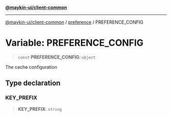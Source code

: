 [**@maykin-ui/client-common**](../../README.md)

***

[@maykin-ui/client-common](../../README.md) / [preference](../README.md) / PREFERENCE\_CONFIG

# Variable: PREFERENCE\_CONFIG

> `const` **PREFERENCE\_CONFIG**: `object`

The cache configuration

## Type declaration

### KEY\_PREFIX

> **KEY\_PREFIX**: `string`
